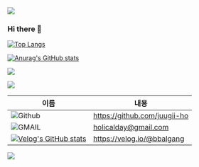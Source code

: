 <img src="https://capsule-render.vercel.app/api?type=waving&color=BDBDC8&height=150&section=header" />


### Hi there 👋

<!--
**juugii-ho/juugii-ho** is a ✨ _special_ ✨ repository because its `README.md` (this file) appears on your GitHub profile.

Here are some ideas to get you started:

- 🔭 I’m currently working on ...
- 🌱 I’m currently learning ...
- 👯 I’m looking to collaborate on ...
- 🤔 I’m looking for help with ...
- 💬 Ask me about ...
- 📫 How to reach me: ...
- 😄 Pronouns: ...
- ⚡ Fun fact: ...
-->

[![Top Langs](https://github-readme-stats.vercel.app/api/top-langs/?username=juugii-ho)](https://github.com/anuraghazra/github-readme-stats)

[![Anurag's GitHub stats](https://github-readme-stats.vercel.app/api?username=juugii-ho)](https://github.com/anuraghazra/github-readme-stats)


<a href="mailto:holicalday@gmail.com"><img src="https://img.shields.io/badge/Gmail-d14836?style=flat-square&logo=Gmail&logoColor=white&link=holicalday@gmail.com"/></a>

 <a href="https://velog.io/@bbalgang"><img src="https://img.shields.io/badge/Tech%20Blog-11B48A?style=flat-square&logo=Vimeo&logoColor=white&link=https://velog.io/@bbalgang"/></a>



|이름|내용|
|------|---|
|![Github](https://img.shields.io/badge/GitHub-100000?style=for-the-badge&logo=github&logoColor=white)|https://github.com/juugii-ho|
|![GMAIL](https://img.shields.io/badge/Gmail-D14836?style=for-the-badge&logo=gmail&logoColor=white)|holicalday@gmail.com|
|[![Velog's GitHub stats](https://velog-readme-stats.vercel.app/api/badge?name=bbalgang)](https://velog.io/@bbalgang) |https://velog.io/@bbalgang|


<img src="https://capsule-render.vercel.app/api?type=waving&color=BDBDC8&height=150&section=footer" />
